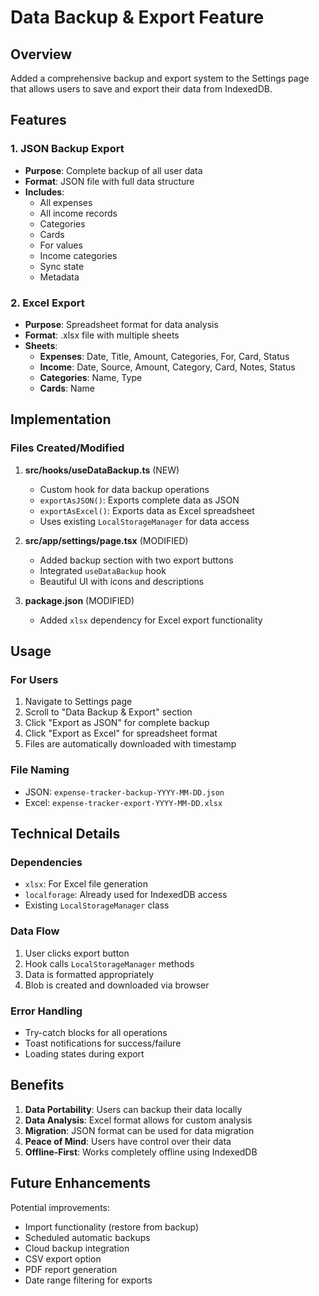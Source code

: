 # Data Backup & Export Feature

## Overview
Added a comprehensive backup and export system to the Settings page that allows users to save and export their data from IndexedDB.

## Features

### 1. JSON Backup Export
- **Purpose**: Complete backup of all user data
- **Format**: JSON file with full data structure
- **Includes**: 
  - All expenses
  - All income records
  - Categories
  - Cards
  - For values
  - Income categories
  - Sync state
  - Metadata

### 2. Excel Export
- **Purpose**: Spreadsheet format for data analysis
- **Format**: .xlsx file with multiple sheets
- **Sheets**:
  - **Expenses**: Date, Title, Amount, Categories, For, Card, Status
  - **Income**: Date, Source, Amount, Category, Card, Notes, Status
  - **Categories**: Name, Type
  - **Cards**: Name

## Implementation

### Files Created/Modified

1. **src/hooks/useDataBackup.ts** (NEW)
   - Custom hook for data backup operations
   - `exportAsJSON()`: Exports complete data as JSON
   - `exportAsExcel()`: Exports data as Excel spreadsheet
   - Uses existing `LocalStorageManager` for data access

2. **src/app/settings/page.tsx** (MODIFIED)
   - Added backup section with two export buttons
   - Integrated `useDataBackup` hook
   - Beautiful UI with icons and descriptions

3. **package.json** (MODIFIED)
   - Added `xlsx` dependency for Excel export functionality

## Usage

### For Users
1. Navigate to Settings page
2. Scroll to "Data Backup & Export" section
3. Click "Export as JSON" for complete backup
4. Click "Export as Excel" for spreadsheet format
5. Files are automatically downloaded with timestamp

### File Naming
- JSON: `expense-tracker-backup-YYYY-MM-DD.json`
- Excel: `expense-tracker-export-YYYY-MM-DD.xlsx`

## Technical Details

### Dependencies
- `xlsx`: For Excel file generation
- `localforage`: Already used for IndexedDB access
- Existing `LocalStorageManager` class

### Data Flow
1. User clicks export button
2. Hook calls `LocalStorageManager` methods
3. Data is formatted appropriately
4. Blob is created and downloaded via browser

### Error Handling
- Try-catch blocks for all operations
- Toast notifications for success/failure
- Loading states during export

## Benefits

1. **Data Portability**: Users can backup their data locally
2. **Data Analysis**: Excel format allows for custom analysis
3. **Migration**: JSON format can be used for data migration
4. **Peace of Mind**: Users have control over their data
5. **Offline-First**: Works completely offline using IndexedDB

## Future Enhancements

Potential improvements:
- Import functionality (restore from backup)
- Scheduled automatic backups
- Cloud backup integration
- CSV export option
- PDF report generation
- Date range filtering for exports
